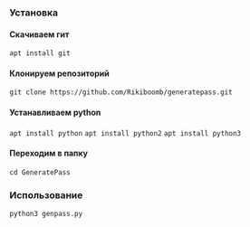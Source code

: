 ### Установка

#### Скачиваем гит

```apt install git```

#### Клонируем репозиторий

```git clone https://github.com/Rikiboomb/generatepass.git```

#### Устанавливаем python

```apt install python```
```apt install python2```
```apt install python3```

#### Переходим в папку

```cd GeneratePass```

### Использование

```python3 genpass.py```
         
